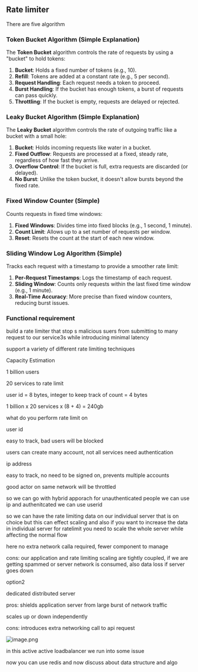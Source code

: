 ## Rate limiter


There are five algorithm

### **Token Bucket Algorithm (Simple Explanation)**
The **Token Bucket** algorithm controls the rate of requests by using a "bucket" to hold tokens:

1. **Bucket**: Holds a fixed number of tokens (e.g., 10).
2. **Refill**: Tokens are added at a constant rate (e.g., 5 per second).
3. **Request Handling**: Each request needs a token to proceed.
4. **Burst Handling**: If the bucket has enough tokens, a burst of requests can pass quickly.
5. **Throttling**: If the bucket is empty, requests are delayed or rejected.


### **Leaky Bucket Algorithm (Simple Explanation)**
The **Leaky Bucket** algorithm controls the rate of outgoing traffic like a bucket with a small hole:

1. **Bucket**: Holds incoming requests like water in a bucket.
2. **Fixed Outflow**: Requests are processed at a fixed, steady rate, regardless of how fast they arrive.
3. **Overflow Control**: If the bucket is full, extra requests are discarded (or delayed).
4. **No Burst**: Unlike the token bucket, it doesn't allow bursts beyond the fixed rate.


### **Fixed Window Counter (Simple)**
Counts requests in fixed time windows:

1. **Fixed Windows**: Divides time into fixed blocks (e.g., 1 second, 1 minute).
2. **Count Limit**: Allows up to a set number of requests per window.
3. **Reset**: Resets the count at the start of each new window.


### **Sliding Window Log Algorithm (Simple)**
Tracks each request with a timestamp to provide a smoother rate limit:

1. **Per-Request Timestamps**: Logs the timestamp of each request.
2. **Sliding Window**: Counts only requests within the last fixed time window (e.g., 1 minute).
3. **Real-Time Accuracy**: More precise than fixed window counters, reducing burst issues.


### Functional requirement


build a rate limiter that stop s malicious suers from submitting to many request to our service3s while introducing minimal latency

support a variety of different rate limiting techniques



Capacity Estimation



1 billion users

20 services to rate limit

user id = 8 bytes, integer to keep track of count = 4 bytes

1 billion x 20 services x (8 + 4) = 240gb



what do you perform rate limit on

user id

easy to track, bad users will be blocked

users can create many account, not all services need authentication



ip address

easy to track, no need to be signed on, prevents multiple accounts

good actor on same network will be throttled



so we can go with hybrid apporach for unauthenticated people we can use ip  and authenitcated we can use userid 



so we can have the rate limiting data on our individual server that is on choice but this can effect scaling and also if you want to  increase the data in individual server for ratelimit you need to scale the whole server while affecting the normal flow



here no extra network calla required, fewer component to manage

cons: our application and rate limiting scaling are tightly coupled, if we are getting spammed or server network is consumed, also data loss if server goes down



option2 



dedicated distributed server



pros: shields application server from large burst of network traffic

scales up or down independently



cons: introduces extra networking call to api request





![image.png](https://eraser.imgix.net/workspaces/Qj78cGcLbqECAjs1QT8B/V123C6WXlPOXh5t3brautHbWewh1/0v6i685BeLajOiuW0fzSe.png?ixlib=js-3.7.0 "image.png")



in this active active loadbalancer we run into some issue



now you can use redis and now discuss about data structure and algo

